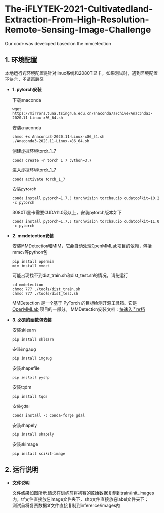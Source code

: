 # The-iFLYTEK-2021-Cultivatedland-Extraction-From-High-Resolution-Remote-Sensing-Image-Challenge
Our code was developed based on the mmdetection
## 1. 环境配置

本地运行的环境配置是针对linux系统和2080Ti显卡，如果测试时，遇到环境配置不符合，还请再联系

- **1. pytorch安装**

  下载anaconda

  ``` shell
  wget https://mirrors.tuna.tsinghua.edu.cn/anaconda/archive/Anaconda3-2020.11-Linux-x86_64.sh
   ```
  安装anaconda

  ``` shell
  chmod +x Anaconda3-2020.11-Linux-x86_64.sh
  ./Anaconda3-2020.11-Linux-x86_64.sh
   ```
  创建虚拟环境torch_1_7

  ``` shell
  conda create -n torch_1_7 python=3.7
   ```
  进入虚拟环境torch_1_7

  ``` shell
  conda activate torch_1_7
   ```
  安装pytorch

  ``` shell
  conda install pytorch=1.7.0 torchvision torchaudio cudatoolkit=10.2 -c pytorch
   ```
  3080Ti显卡需要CUDA11.0及以上，安装pytorch版本如下

  ``` shell
  conda install pytorch=1.7.0 torchvision torchaudio cudatoolkit=11.0 -c pytorch
   ```
- **2. mmdetection安装**
 
  安装MMDetection和MIM，它会自动处理OpenMMLab项目的依赖，包括mmcv等python包 
  
  ``` shell
  pip install openmim
  mim install mmdet
   ```
  可能出现找不到dist_train.sh和dist_test.sh的情况，请先运行
  
  ``` shell
  cd mmdetection
  chmod 777 ./tools/dist_train.sh
  chmod 777 ./tools/dist_test.sh
   ```
  MMDetection 是一个基于 PyTorch 的目标检测开源工具箱。它是 [OpenMMLab](https://openmmlab.com/) 项目的一部分。
  MMDetection安装文档：[快速入门文档](docs/get_started.md)

- **3. 必须的函数包安装**
  
  安装sklearn
  ``` shell
  pip install sklearn
   ```
  安装imgaug
  ``` shell
  pip install imgaug
   ```
  安装shapefile
  ``` shell
  pip install pyshp
   ```
  安装tqdm
  ``` shell
  pip install tqdm
   ```
  安装gdal
  ``` shell
  conda install -c conda-forge gdal
   ```
  安装shapely
  ``` shell
  pip install shapely
   ```
  安装skimage
  ``` shell
  pip install scikit-image
   ```
## 2. 运行说明
- **文件说明**

  文件结果如图所示,请您在训练前将初赛的原始数据复制到train/init_images内，tif文件直接放在image文件夹下，shp文件直接放在label文件夹下；\
  测试前将复赛数据tif文件直接复制到inference/images内
